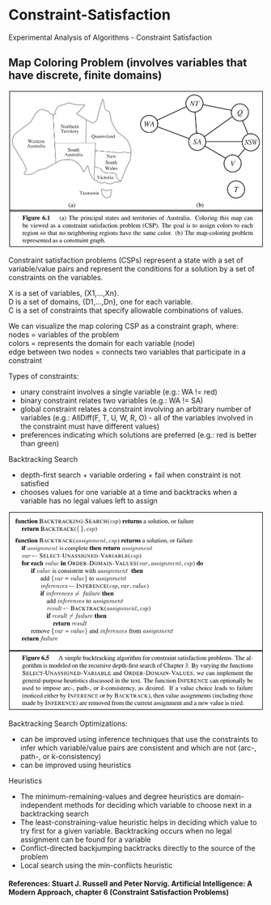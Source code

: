 # Constraint-Satisfaction
Experimental Analysis of Algorithms - Constraint Satisfaction

## Map Coloring Problem (involves variables that have discrete, finite domains)
![map example](img-readme/map.PNG)


Constraint satisfaction problems (CSPs) represent a state with a set of variable/value
pairs and represent the conditions for a solution by a set of constraints on the variables.

X is a set of variables, {X1,...,Xn}. <br>
D is a set of domains, {D1,...,Dn}, one for each variable. <br>
C is a set of constraints that specify allowable combinations of values. <br>


We can visualize the map coloring CSP as a constraint graph, where: <br>
nodes = variables of the problem <br>
colors = represents the domain for each variable (node) <br> 
edge between two nodes = connects two variables that participate in a constraint <br>

Types of constraints: <br>
- unary constraint involves a single variable (e.g.: WA != red)
- binary constraint relates two variables (e.g.: WA != SA)
- global constraint relates a constraint involving an arbitrary number of variables (e.g.: AllDiff(F, T, U, W, R, O) - all of the
variables involved in the constraint must have different values)
- preferences indicating which solutions are preferred (e.g.: red is better than green)


Backtracking Search
- depth-first search + variable ordering + fail when constraint is not satisfied 
- chooses values for one variable at a time and backtracks when a variable has no legal values left to assign


![backtracking search algorithm](img-readme/bkt.PNG)

Backtracking Search Optimizations:
- can be improved using inference techniques that use the constraints to infer which variable/value pairs
are consistent and which are not (arc-, path-, or k-consistency)
- can be improved using heuristics

Heuristics
- The minimum-remaining-values and degree heuristics are domain-independent methods for deciding which variable to choose next in a backtracking search
- The least-constraining-value heuristic helps in deciding which value to try first for a given variable. Backtracking occurs when no legal assignment can be found for a variable
- Conflict-directed backjumping backtracks directly to the source of the problem
- Local search using the min-conflicts heuristic


#### References: Stuart J. Russell and Peter Norvig. Artificial Intelligence: A Modern Approach, chapter 6 (Constraint Satisfaction Problems)
